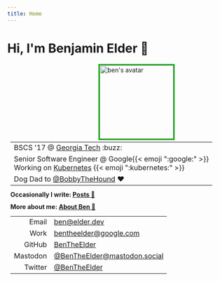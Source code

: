 ```yaml
---
title: Home
---
```

<h1 class="page-title">Hi, I'm Benjamin Elder 👋</h1>
<figure class="full-bleed" style="background: none; border: none; position: relative; width: 12em; padding-bottom: 12em; left: 50%; transform: translateX(-50%); margin-bottom: .75em; margin-top: .1em;">
  <picture>
    <img src="/images/ben_avatar_optim.jpg" alt="ben's avatar" class="circle-badge" style="position: absolute; top: 0; bottom: 0; left: 0; width: 100%; height: 100%; border: .25em solid #01a405">
  </picture>
</figure>
<div class="" style="padding: .5em; padding-top: 0">
  <table style="margin: 0 auto;">
    <tbody>
      <tr>
        <td>BSCS '17 @ <a href="http://www.gatech.edu/">Georgia Tech</a> <span class="emoji" style="background-image:url(/images/GT_Buzz_logo.svg)" title=":buzz:">:buzz:</span></td>
      </tr>
      <tr>
        <td>Senior Software Engineer @ Google{{< emoji ":google:" >}}<br> Working on <a href="https://kubernetes.io">Kubernetes</a> {{< emoji ":kubernetes:" >}}</td>
      </tr>
      <tr>
        <td>Dog Dad to <a href="https://twitter.com/BobbyTheHound">@BobbyTheHound</a> ❤️</td>
      </tr>
    </tbody>
  </table>
  <div style="font-weight: bold; line-height: 2em; margin: .5em auto">
    <span>Occasionally I write: <a href="/posts">Posts 📝</a></span>
    <br>
    <span>More about me: <a href="/about">About Ben 🤔</a></span>
  </div>
  <table style="margin: 0 auto; text-align: left;">
    <tbody>
      <tr>
        <td style="text-align: right"><span class="bold nowrap">Email <span class="icon" style="background-image:url(/images/material_icons/ic_contact_mail_black_24px.svg)"></span></span></td>
        <td><a href="mailto:ben@elder.dev">ben<wbr>@elder.dev</a></td>
      </tr>
      <tr>
        <td style="text-align: right"><span class="bold nowrap">Work <span class="icon" style="background-image:url(/images/material_icons/ic_contact_mail_black_24px.svg)"></span></span></span></td>
        <td><a href="mailto:bentheelder@google.com">bentheelder<wbr>@google.com</a></td>
      </tr>
      <tr>
        <td style="text-align: right"><span class="bold nowrap">GitHub <span class="icon" style="background-image:url(/images/GitHub-Mark-120px-plus.png); background-size: 95%"></span></span></td>
        <td><a href="https://www.github.com/BenTheElder">BenTheElder</a></td>
      </tr>
      <tr>
        <td style="text-align: right"><span class="bold nowrap">Mastodon <span class="icon" style="background-image:url(/images/mastodon-black-icon.png)"></span></span></td>
        <td><a rel="me" href="https://mastodon.social/@BenTheElder">@BenTheElder<wbr>@mastodon.social</a></td>
      </tr>
      <tr>
        <td style="text-align: right"><span class="bold nowrap">Twitter <span class="icon" style="background-image:url(/images/twitter-512.png)"></span></span></td>
        <td><a href="https://twitter.com/BenTheElder">@BenTheElder</a></td>
      </tr>
    </tbody>
  </table>
</div>
